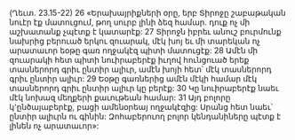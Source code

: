 (Ղեւտ. 23.15-22)
26 «Երախայրիքների օրը, երբ Տիրոջը շաբաթական նուէր էք մատուցում, թող սուրբ լինի ձեզ համար. դուք ոչ մի աշխատանք չպէտք է կատարէք: 27 Տիրոջն իբրեւ անուշ բուրմունք նախրից բերուած երկու զուարակ, մէկ խոյ եւ մի տարեկան ոչ արատաւոր եօթը գառ ողջակէզ պիտի մատուցէք: 28 Ամէն մի զուարակի հետ պիտի նուիրաբերէք իւղով հունցուած երեք տասներորդ գրիւ ընտիր ալիւր, ամէն խոյի հետ՝ մէկ տասներորդ գրիւ ընտիր ալիւր: 29 Եօթը գառներից ամէն մէկի համար մէկ տասներորդ գրիւ ընտիր ալիւր կը բերէք: 30 Կը նուիրաբերէք նաեւ մէկ նոխազ մեղքերի քաւութեան համար: 31 Այդ բոլորը կ՚ընծայաբերէք, բացի ամենօրեայ ողջակէզից: Սրանց հետ նաեւ՝ ընտիր ալիւրն ու գինին: Զոհաբերուող բոլոր կենդանիները պէտք է լինեն ոչ արատաւոր»:
